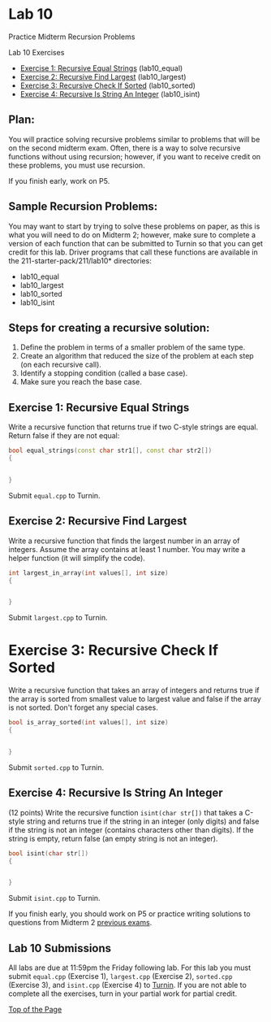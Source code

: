 # Lab 10

Practice Midterm Recursion Problems

Lab 10 Exercises
* [Exercise 1: Recursive Equal Strings](#exercise-1-recursive-equal-strings) (lab10_equal)
* [Exercise 2: Recursive Find Largest](#exercise-2-recursive-find-largest) (lab10_largest)
* [Exercise 3: Recursive Check If Sorted](#exercise-3-recursive-check-if-sorted) (lab10_sorted)
* [Exercise 4: Recursive Is String An Integer](#exercise-4-recursive-is-string-an-integer) (lab10_isint)

## Plan:

You will practice solving recursive problems similar to problems that will be on the second midterm exam. Often, there is a way to solve recursive functions without using recursion; however, if you want to receive credit on these problems, you must use recursion.<br>

If you finish early, work on P5.<br>

## Sample Recursion Problems:

You may want to start by trying to solve these problems on paper, as this is what you will need to do on Midterm 2; however, make sure to complete a version of each function that can be submitted to Turnin so that you can get credit for this lab. Driver programs that call these functions are available in the 211-starter-pack/211/lab10* directories:
* lab10_equal
* lab10_largest
* lab10_sorted
* lab10_isint<br>

## Steps for creating a recursive solution:
1. Define the problem in terms of a smaller problem of the same type.
2. Create an algorithm that reduced the size of the problem at each step (on each recursive call).
3. Identify a stopping condition (called a base case).
4. Make sure you reach the base case.

## Exercise 1: Recursive Equal Strings
Write a recursive function that returns true if two C-style strings are equal. Return false if they are not equal:
```cpp
bool equal_strings(const char str1[], const char str2[])
{


}
```

Submit `equal.cpp` to Turnin.

## Exercise 2: Recursive Find Largest
Write a recursive function that finds the largest number in an array of integers. Assume the array contains at least 1 number. You may write a helper function (it will simplify the code).
```cpp
int largest_in_array(int values[], int size)
{


}
```

Submit `largest.cpp` to Turnin.

# Exercise 3: Recursive Check If Sorted
Write a recursive function that takes an array of integers and returns true if the array is sorted from smallest value to largest value and false if the array is not sorted. Don't forget any special cases.
```cpp
bool is_array_sorted(int values[], int size)
{


}
```

Submit `sorted.cpp` to Turnin.

## Exercise 4: Recursive Is String An Integer
(12 points) Write the recursive function `isint(char str[])` that takes a C-style string and returns true if the string in an integer (only digits) and false if the string is not an integer (contains characters other than digits). If the string is empty, return false (an empty string is not an integer).
```cpp
bool isint(char str[])
{


}
```

Submit `isint.cpp` to Turnin.<br>

If you finish early, you should work on P5 or practice writing solutions to questions from Midterm 2 [previous exams](https://www.ecst.csuchico.edu/~trhenry/classes/211.s17/exams.html).

## Lab 10 Submissions

All labs are due at 11:59pm the Friday following lab. For this lab you must submit `equal.cpp` (Exercise 1), `largest.cpp` (Exercise 2), `sorted.cpp` (Exercise 3), and `isint.cpp` (Exercise 4) to [Turnin](https://turnin.ecst.csuchico.edu/). If you are not able to complete all the exercises, turn in your partial work for partial credit.

[Top of the Page](#lab-10)
